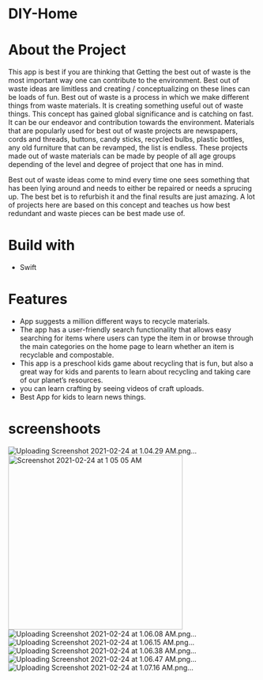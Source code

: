 # DIY-Home
# About the Project
This app is best if you are thinking that Getting the best out of waste is the most important way one can contribute to the environment. Best out of waste ideas are limitless and creating / conceptualizing on these lines can be loads of fun. Best out of waste is a process in which we make different things from waste materials. It is creating something useful out of waste things. This concept has gained global significance and is catching on fast. It can be our endeavor and contribution towards the environment. Materials that are popularly used for best out of waste projects are newspapers, cords and threads, buttons, candy sticks, recycled bulbs, plastic bottles, any old furniture that can be revamped, the list is endless. These projects made out of waste materials can be made by people of all age groups depending of the level and degree of project that one has in mind.

Best out of waste ideas come to mind every time one sees something that has been lying around and needs to either be repaired or needs a sprucing up. The best bet is to refurbish it and the final results are just amazing. A lot of projects here are based on this concept and teaches us how best redundant and waste pieces can be best made use of.

# Build with
* Swift

# Features
* App suggests a million different ways to recycle materials.
* The app has a user-friendly search functionality that allows easy searching for items where users can type the item in or browse through the main categories on the  home page to learn whether an item is recyclable and compostable.
* This app is a preschool kids game about recycling that is fun, but also a great way for kids and parents to learn about recycling and taking care of our planet’s resources.
* you can learn crafting by seeing videos of craft uploads.
* Best App for kids to learn news things.

# screenshoots
![Uploading Screenshot 2021-02-24 at 1.04.29 AM.png…]()
<img width="353" alt="Screenshot 2021-02-24 at 1 05 05 AM" src="https://user-images.githubusercontent.com/70209068/109050526-7cc78a80-76a7-11eb-8ac5-c0d35c67fd50.png">
![Uploading Screenshot 2021-02-24 at 1.06.08 AM.png…]()
![Uploading Screenshot 2021-02-24 at 1.06.15 AM.png…]()
![Uploading Screenshot 2021-02-24 at 1.06.38 AM.png…]()
![Uploading Screenshot 2021-02-24 at 1.06.47 AM.png…]()
![Uploading Screenshot 2021-02-24 at 1.07.16 AM.png…]()
